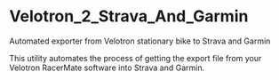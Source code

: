 # Velotron_2_Strava_And_Garmin
Automated exporter from Velotron stationary bike to Strava and Garmin

This utility automates the process of getting the export file from your Velotron RacerMate software into Strava and Garmin.